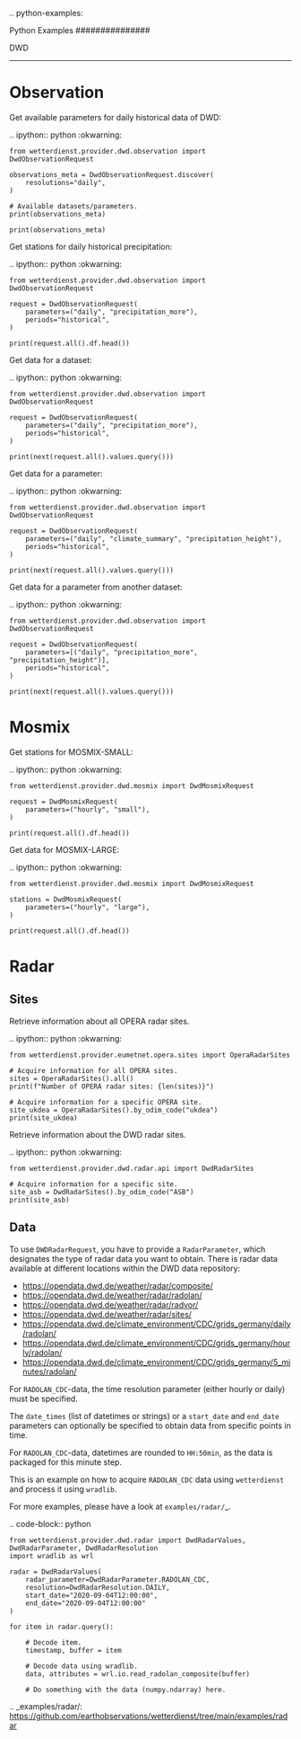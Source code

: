 .. python-examples:

Python Examples
###############

DWD
****

Observation
===========

Get available parameters for daily historical data of DWD:

.. ipython:: python
    :okwarning:

    from wetterdienst.provider.dwd.observation import DwdObservationRequest

    observations_meta = DwdObservationRequest.discover(
        resolutions="daily",
    )

    # Available datasets/parameters.
    print(observations_meta)

    print(observations_meta)

Get stations for daily historical precipitation:

.. ipython:: python
    :okwarning:

    from wetterdienst.provider.dwd.observation import DwdObservationRequest

    request = DwdObservationRequest(
        parameters=("daily", "precipitation_more"),
        periods="historical",
    )

    print(request.all().df.head())

Get data for a dataset:

.. ipython:: python
    :okwarning:

    from wetterdienst.provider.dwd.observation import DwdObservationRequest

    request = DwdObservationRequest(
        parameters=("daily", "precipitation_more"),
        periods="historical",
    )

    print(next(request.all().values.query()))

Get data for a parameter:

.. ipython:: python
    :okwarning:

    from wetterdienst.provider.dwd.observation import DwdObservationRequest

    request = DwdObservationRequest(
        parameters=("daily", "climate_summary", "precipitation_height"),
        periods="historical",
    )

    print(next(request.all().values.query()))

Get data for a parameter from another dataset:

.. ipython:: python
    :okwarning:

    from wetterdienst.provider.dwd.observation import DwdObservationRequest

    request = DwdObservationRequest(
        parameters=[("daily", "precipitation_more", "precipitation_height")],
        periods="historical",
    )

    print(next(request.all().values.query()))

Mosmix
======

Get stations for MOSMIX-SMALL:

.. ipython:: python
    :okwarning:

    from wetterdienst.provider.dwd.mosmix import DwdMosmixRequest

    request = DwdMosmixRequest(
        parameters=("hourly", "small"),
    )

    print(request.all().df.head())

Get data for MOSMIX-LARGE:

.. ipython:: python
    :okwarning:

    from wetterdienst.provider.dwd.mosmix import DwdMosmixRequest

    stations = DwdMosmixRequest(
        parameters=("hourly", "large"),
    )

    print(request.all().df.head())

Radar
=====

Sites
-----

Retrieve information about all OPERA radar sites.

.. ipython:: python
    :okwarning:

    from wetterdienst.provider.eumetnet.opera.sites import OperaRadarSites

    # Acquire information for all OPERA sites.
    sites = OperaRadarSites().all()
    print(f"Number of OPERA radar sites: {len(sites)}")

    # Acquire information for a specific OPERA site.
    site_ukdea = OperaRadarSites().by_odim_code("ukdea")
    print(site_ukdea)

Retrieve information about the DWD radar sites.

.. ipython:: python
    :okwarning:

    from wetterdienst.provider.dwd.radar.api import DwdRadarSites

    # Acquire information for a specific site.
    site_asb = DwdRadarSites().by_odim_code("ASB")
    print(site_asb)

Data
----

To use ``DWDRadarRequest``, you have to provide a ``RadarParameter``,
which designates the type of radar data you want to obtain. There is
radar data available at different locations within the DWD data repository:

- https://opendata.dwd.de/weather/radar/composite/
- https://opendata.dwd.de/weather/radar/radolan/
- https://opendata.dwd.de/weather/radar/radvor/
- https://opendata.dwd.de/weather/radar/sites/
- https://opendata.dwd.de/climate_environment/CDC/grids_germany/daily/radolan/
- https://opendata.dwd.de/climate_environment/CDC/grids_germany/hourly/radolan/
- https://opendata.dwd.de/climate_environment/CDC/grids_germany/5_minutes/radolan/

For ``RADOLAN_CDC``-data, the time resolution parameter (either hourly or daily)
must be specified.

The ``date_times`` (list of datetimes or strings) or a ``start_date``
and ``end_date`` parameters can optionally be specified to obtain data
from specific points in time.

For ``RADOLAN_CDC``-data, datetimes are rounded to ``HH:50min``, as the
data is packaged for this minute step.

This is an example on how to acquire ``RADOLAN_CDC`` data using
``wetterdienst`` and process it using ``wradlib``.

For more examples, please have a look at `examples/radar/`_.

.. code-block:: python

    from wetterdienst.provider.dwd.radar import DwdRadarValues, DwdRadarParameter, DwdRadarResolution
    import wradlib as wrl

    radar = DwdRadarValues(
        radar_parameter=DwdRadarParameter.RADOLAN_CDC,
        resolution=DwdRadarResolution.DAILY,
        start_date="2020-09-04T12:00:00",
        end_date="2020-09-04T12:00:00"
    )

    for item in radar.query():

        # Decode item.
        timestamp, buffer = item

        # Decode data using wradlib.
        data, attributes = wrl.io.read_radolan_composite(buffer)

        # Do something with the data (numpy.ndarray) here.

.. _examples/radar/: https://github.com/earthobservations/wetterdienst/tree/main/examples/radar
